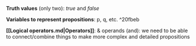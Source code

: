 **Truth values** (only two): _true_ and _false_

**Variables to represent propositions**: p, q, etc. ^20fbeb

**[[Logical operators.md|Operators]]**: & operands (and): we need to be able to connect/combine things to make more complex and detailed propositions
